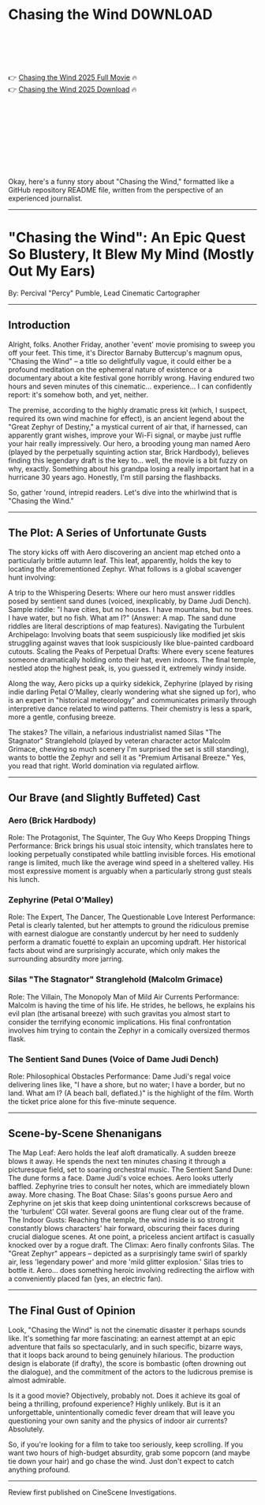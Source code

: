 # Chasing the Wind D0WNL0AD

<br><br><br><br>


👉 <a href="https://Christian-batdowbfracol1977.github.io/pdrrdzkiud/">Chasing the Wind 2025 Full Movie</a> 🔥
<br>
👉 <a href="https://Christian-batdowbfracol1977.github.io/pdrrdzkiud/">Chasing the Wind 2025 Download</a> 🔥


<br><br><br><br><br><br><br><br>


Okay, here's a funny story about "Chasing the Wind," formatted like a GitHub repository README file, written from the perspective of an experienced journalist.

---

# "Chasing the Wind": An Epic Quest So Blustery, It Blew My Mind (Mostly Out My Ears)

By: Percival "Percy" Pumble, Lead Cinematic Cartographer

---

## Introduction

Alright, folks. Another Friday, another 'event' movie promising to sweep you off your feet. This time, it's Director Barnaby Buttercup's magnum opus, "Chasing the Wind" – a title so delightfully vague, it could either be a profound meditation on the ephemeral nature of existence or a documentary about a kite festival gone horribly wrong. Having endured two hours and seven minutes of this cinematic... experience... I can confidently report: it's somehow both, and yet, neither.

The premise, according to the highly dramatic press kit (which, I suspect, required its own wind machine for effect), is an ancient legend about the "Great Zephyr of Destiny," a mystical current of air that, if harnessed, can apparently grant wishes, improve your Wi-Fi signal, or maybe just ruffle your hair really impressively. Our hero, a brooding young man named Aero (played by the perpetually squinting action star, Brick Hardbody), believes finding this legendary draft is the key to... well, the movie is a bit fuzzy on why, exactly. Something about his grandpa losing a really important hat in a hurricane 30 years ago. Honestly, I'm still parsing the flashbacks.

So, gather 'round, intrepid readers. Let's dive into the whirlwind that is "Chasing the Wind."

---

## The Plot: A Series of Unfortunate Gusts

The story kicks off with Aero discovering an ancient map etched onto a particularly brittle autumn leaf. This leaf, apparently, holds the key to locating the aforementioned Zephyr. What follows is a global scavenger hunt involving:

   A trip to the Whispering Deserts: Where our hero must answer riddles posed by sentient sand dunes (voiced, inexplicably, by Dame Judi Dench). Sample riddle: "I have cities, but no houses. I have mountains, but no trees. I have water, but no fish. What am I?" (Answer: A map. The sand dune riddles are literal descriptions of map features).
   Navigating the Turbulent Archipelago: Involving boats that seem suspiciously like modified jet skis struggling against waves that look suspiciously like blue-painted cardboard cutouts.
   Scaling the Peaks of Perpetual Drafts: Where every scene features someone dramatically holding onto their hat, even indoors. The final temple, nestled atop the highest peak, is, you guessed it, extremely windy inside.

Along the way, Aero picks up a quirky sidekick, Zephyrine (played by rising indie darling Petal O'Malley, clearly wondering what she signed up for), who is an expert in "historical meteorology" and communicates primarily through interpretive dance related to wind patterns. Their chemistry is less a spark, more a gentle, confusing breeze.

The stakes? The villain, a nefarious industrialist named Silas "The Stagnator" Stranglehold (played by veteran character actor Malcolm Grimace, chewing so much scenery I'm surprised the set is still standing), wants to bottle the Zephyr and sell it as "Premium Artisanal Breeze." Yes, you read that right. World domination via regulated airflow.

---

## Our Brave (and Slightly Buffeted) Cast

### Aero (Brick Hardbody)

   Role: The Protagonist, The Squinter, The Guy Who Keeps Dropping Things
   Performance: Brick brings his usual stoic intensity, which translates here to looking perpetually constipated while battling invisible forces. His emotional range is limited, much like the average wind speed in a sheltered valley. His most expressive moment is arguably when a particularly strong gust steals his lunch.

### Zephyrine (Petal O'Malley)

   Role: The Expert, The Dancer, The Questionable Love Interest
   Performance: Petal is clearly talented, but her attempts to ground the ridiculous premise with earnest dialogue are constantly undercut by her need to suddenly perform a dramatic fouetté to explain an upcoming updraft. Her historical facts about wind are surprisingly accurate, which only makes the surrounding absurdity more jarring.

### Silas "The Stagnator" Stranglehold (Malcolm Grimace)

   Role: The Villain, The Monopoly Man of Mild Air Currents
   Performance: Malcolm is having the time of his life. He strides, he bellows, he explains his evil plan (the artisanal breeze) with such gravitas you almost start to consider the terrifying economic implications. His final confrontation involves him trying to contain the Zephyr in a comically oversized thermos flask.

### The Sentient Sand Dunes (Voice of Dame Judi Dench)

   Role: Philosophical Obstacles
   Performance: Dame Judi's regal voice delivering lines like, "I have a shore, but no water; I have a border, but no land. What am I? (A beach ball, deflated.)" is the highlight of the film. Worth the ticket price alone for this five-minute sequence.

---

## Scene-by-Scene Shenanigans

   The Map Leaf: Aero holds the leaf aloft dramatically. A sudden breeze blows it away. He spends the next ten minutes chasing it through a picturesque field, set to soaring orchestral music.
   The Sentient Sand Dune: The dune forms a face. Dame Judi's voice echoes. Aero looks utterly baffled. Zephyrine tries to consult her notes, which are immediately blown away. More chasing.
   The Boat Chase: Silas's goons pursue Aero and Zephyrine on jet skis that keep doing unintentional corkscrews because of the 'turbulent' CGI water. Several goons are flung clear out of the frame.
   The Indoor Gusts: Reaching the temple, the wind inside is so strong it constantly blows characters' hair forward, obscuring their faces during crucial dialogue scenes. At one point, a priceless ancient artifact is casually knocked over by a rogue draft.
   The Climax: Aero finally confronts Silas. The "Great Zephyr" appears – depicted as a surprisingly tame swirl of sparkly air, less 'legendary power' and more 'mild glitter explosion.' Silas tries to bottle it. Aero... does something heroic involving redirecting the airflow with a conveniently placed fan (yes, an electric fan).

---

## The Final Gust of Opinion

Look, "Chasing the Wind" is not the cinematic disaster it perhaps sounds like. It's something far more fascinating: an earnest attempt at an epic adventure that fails so spectacularly, and in such specific, bizarre ways, that it loops back around to being genuinely hilarious. The production design is elaborate (if drafty), the score is bombastic (often drowning out the dialogue), and the commitment of the actors to the ludicrous premise is almost admirable.

Is it a good movie? Objectively, probably not. Does it achieve its goal of being a thrilling, profound experience? Highly unlikely. But is it an unforgettable, unintentionally comedic fever dream that will leave you questioning your own sanity and the physics of indoor air currents? Absolutely.

So, if you're looking for a film to take too seriously, keep scrolling. If you want two hours of high-budget absurdity, grab some popcorn (and maybe tie down your hair) and go chase the wind. Just don't expect to catch anything profound.

---

Review first published on CineScene Investigations.

